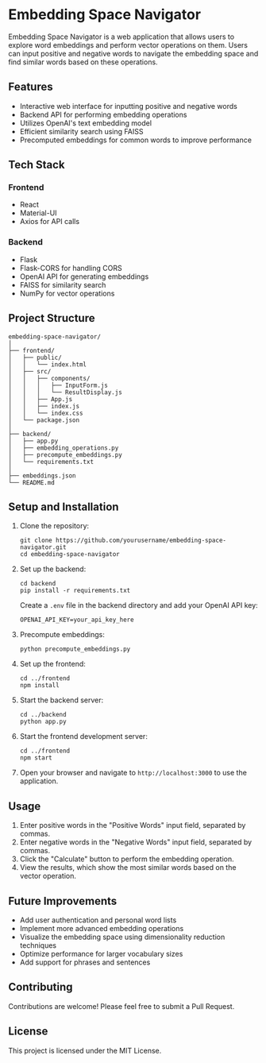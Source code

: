 # Embedding Space Navigator

Embedding Space Navigator is a web application that allows users to explore word embeddings and perform vector operations on them. Users can input positive and negative words to navigate the embedding space and find similar words based on these operations.

## Features

- Interactive web interface for inputting positive and negative words
- Backend API for performing embedding operations
- Utilizes OpenAI's text embedding model
- Efficient similarity search using FAISS
- Precomputed embeddings for common words to improve performance

## Tech Stack

### Frontend
- React
- Material-UI
- Axios for API calls

### Backend
- Flask
- Flask-CORS for handling CORS
- OpenAI API for generating embeddings
- FAISS for similarity search
- NumPy for vector operations

## Project Structure

```
embedding-space-navigator/
│
├── frontend/
│   ├── public/
│   │   └── index.html
│   ├── src/
│   │   ├── components/
│   │   │   ├── InputForm.js
│   │   │   └── ResultDisplay.js
│   │   ├── App.js
│   │   ├── index.js
│   │   └── index.css
│   └── package.json
│
├── backend/
│   ├── app.py
│   ├── embedding_operations.py
│   ├── precompute_embeddings.py
│   └── requirements.txt
│
├── embeddings.json
└── README.md
```

## Setup and Installation

1. Clone the repository:
   ```
   git clone https://github.com/yourusername/embedding-space-navigator.git
   cd embedding-space-navigator
   ```

2. Set up the backend:
   ```
   cd backend
   pip install -r requirements.txt
   ```
   Create a `.env` file in the backend directory and add your OpenAI API key:
   ```
   OPENAI_API_KEY=your_api_key_here
   ```

3. Precompute embeddings:
   ```
   python precompute_embeddings.py
   ```

4. Set up the frontend:
   ```
   cd ../frontend
   npm install
   ```

5. Start the backend server:
   ```
   cd ../backend
   python app.py
   ```

6. Start the frontend development server:
   ```
   cd ../frontend
   npm start
   ```

7. Open your browser and navigate to `http://localhost:3000` to use the application.

## Usage

1. Enter positive words in the "Positive Words" input field, separated by commas.
2. Enter negative words in the "Negative Words" input field, separated by commas.
3. Click the "Calculate" button to perform the embedding operation.
4. View the results, which show the most similar words based on the vector operation.

## Future Improvements

- Add user authentication and personal word lists
- Implement more advanced embedding operations
- Visualize the embedding space using dimensionality reduction techniques
- Optimize performance for larger vocabulary sizes
- Add support for phrases and sentences

## Contributing

Contributions are welcome! Please feel free to submit a Pull Request.

## License

This project is licensed under the MIT License.